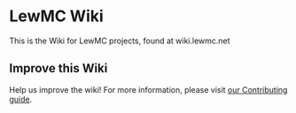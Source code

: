 # LewMC Wiki
This is the Wiki for LewMC projects, found at wiki.lewmc.net

## Improve this Wiki
Help us improve the wiki! For more information, please visit [our Contributing guide](https://wiki.lewmc.net/LewMC-Wiki).